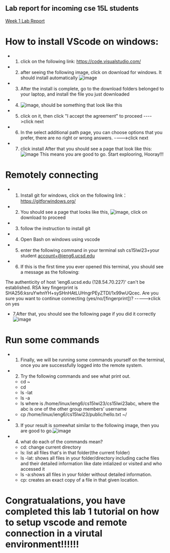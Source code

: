 ## Lab report for incoming cse 15L students 
[Week 1 Lab Report](https://github.com/WNSMTMZG/cse15l-lab-reports/blob/main/lab1.html)

# How to install VScode on windows:

 * 1. click on the following link: https://code.visualstudio.com/
 * 2. after seeing the following image, click on download for windows. It should install automatically 
   ![image](https://user-images.githubusercontent.com/103611867/212757294-52f1186f-007a-4a7c-8f7f-f6a8700253e1.png)
 * 3. After the install is complete, go to the download folders belonged to your laptop, and install the file you just downloaded
 * 4. ![image](https://user-images.githubusercontent.com/103611867/212757512-11f13ea4-e209-4e3c-af9a-6696c18f2bc1.png), 
     should be something that look like this
 * 5. click on it, then click "I accept the agreement" to proceed ---->click next
 * 6. In the select additional path page, you can choose options that you prefer, there are no right or wrong answers. ---->click next
 * 7. click install
After that you should see a page that look like this:
![image](https://user-images.githubusercontent.com/103611867/212758087-91a225a8-a9de-4fb7-9576-8b38c040a366.png)
This means you are good to go. Start explooring, Hooray!!! 





# Remotely connecting 

 * 1. Install git for windows, click on the following link： https://gitforwindows.org/
 * 2. You should see a page that looks like this, ![image](https://user-images.githubusercontent.com/103611867/212758383-761be574-207f-4873-ad14-17ad501e50bb.png), click on download to proceed
 * 3. follow the instruction to install git
 * 4. Open Bash on windows using vscode
 * 5. enter the following command in your terminal ssh cs15lwi23+your student account+@ieng6.ucsd.edu
 * 6. If this is the first time you ever opened this terminal, you should see a message as the following: 
 
  The authenticity of host 'ieng6.ucsd.edu (128.54.70.227)' can't be established.
  RSA key fingerprint is SHA256:ksruYwhnYH+sySHnHAtLUHngrPEyZTDl/1x99wUQcec.
  Are you sure you want to continue connecting (yes/no/[fingerprint])? ----->click on yes

 * 7.After that, you should see the following page if you did it correctly ![image](https://user-images.githubusercontent.com/103611867/212761321-4f3610c3-1fb3-407a-931d-7a4b490d1c10.png)

# Run some commands 
* 1. Finally, we will be running some commands yourself on the terminal, once you are successfully logged into the remote system. 
* 2. Try the following commands and see what print out. 
 
  * cd ~
  * cd
  * ls -lat
  * ls -a
  * ls <directory> where <directory> is /home/linux/ieng6/cs15lwi23/cs15lwi23abc, where the abc is one of the other group members’ username
  * cp /home/linux/ieng6/cs15lwi23/public/hello.txt ~/
* 3. If your result is somewhat similar to the following image, then you are good to go.![image](https://user-images.githubusercontent.com/103611867/212762087-d8d08a85-4f86-4425-abce-3eb92cb9d817.png)
* 4. what do each of the commands mean? 
   * cd: change current directory 
   * ls: list all files that's in that folder(the current folder)
   * ls -lat: shows all files in your folder/directory including cache files and their detailed information like date intialized or visited and who accessed it
   * ls -a:shows all files in your folder without detailed information. 
   * cp: creates an exact copy of a file in that given location. 

# Congratualations, you have completed this lab 1 tutorial on how to setup vscode and remote connection in a virutal environment!!!!!!
  
  
  




